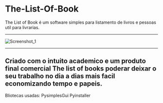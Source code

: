 # The-List-Of-Book
  The List of Book é um software simples para listamento de livros e pessoas util para livrarias.

-------------------------------------------------------------------------------------------------------------------------------------
![Screenshot_1](https://user-images.githubusercontent.com/68930411/145687759-664e4fc4-1c52-47ad-ab22-0b031c2f6d97.jpg)

-------------------------------------------------------------------------------------------------------------------------------------
  Criado com o intuito academico e um produto final comercial The list of books poderar deixar o seu trabalho no dia a dias mais 
facil economizando tempo e papeis.
-------------------------------------------------------------------------------------------------------------------------------------
Bliotecas usadas:
  PysimplesGui
  Pyinstaller
  

  
